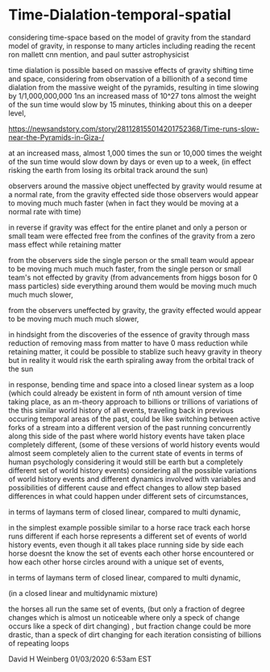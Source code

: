# Time-Dialation-temporal-spatial

considering time-space based on the model of gravity from the standard model of gravity, in response to many articles including reading the recent ron mallett cnn mention, and paul sutter astrophysicist

time dialation is possible based on massive effects of gravity shifting time and space,
considering from observation of a billionith of a second time dialation from the massive weight of the pyramids, resulting in time slowing by 1/1,000,000,000 1ns an increased mass of 10^27 tons almost the weight of the sun time would slow by 15 minutes,
thinking about this on a deeper level,

https://newsandstory.com/story/281128155014201752368/Time-runs-slow-near-the-Pyramids-in-Giza-/

at an increased mass, almost 1,000 times the sun or 10,000 times the weight of the sun time would slow down by days or even up to a week, (in effect risking the earth from losing its orbital track around the sun)

observers around the massive object uneffected by gravity would resume at a normal rate,
from the gravity effected side those observers would appear to moving much much faster (when in fact they would be moving at a normal rate with time)

in reverse if gravity was effect for the entire planet and only a person or small team were effected free from the confines of the gravity from a zero mass effect while retaining matter 

from the observers side the single person or the small team would appear to be moving much much much faster, from the single person or small team's not effected by gravity (from advancements from higgs boson for 0 mass particles) side everything around them would be moving much much much much slower,

from the observers uneffected by gravity, the gravity effected would appear to be moving much much much slower,

in hindsight from the discoveries of the essence of gravity through mass reduction of removing mass from matter to have 0 mass reduction while retaining matter, it could be possible to stablize such heavy gravity in theory but in reality it would risk the earth spiraling away from the orbital track of the sun

in response, bending time and space into a closed linear system as a loop (which could already be existent in form of nth amount version of time taking place, as an m-theory approach to billions or trillions of variations of the this similar world history of all events, traveling back in previous occuring temporal areas of the past, could be like switching between active forks of a stream into a different version of the past running concurrently along this side of the past where world history events have taken place completely different, (some of these versions of world history events would almost seem completely alien to the current state of events in terms of human psychologly considering it would still be earth but a completely different set of world history events) considering all the possible variations of world history events and different dynamics involved with variables and possibilities of different cause and effect changes to allow step based differences in what could happen under different sets of circumstances, 

in terms of laymans term of closed linear, compared to multi dynamic,

in the simplest example possible similar to a horse race track each horse runs different if each horse represents a different set of events of world history events, even though it all takes place running side by side each horse doesnt the know the set of events each other horse encountered or how each other horse circles around with a unique set of events,

in terms of laymans term of closed linear, compared to multi dynamic,

(in a closed linear and multidynamic mixture)

the horses all run the same set of events, (but only a fraction of degree changes which is almost un noticeable where only a speck of change occurs like a speck of dirt changing) , but fraction change could be more drastic, than a speck of dirt changing
for each iteration consisting of billions of repeating loops


David H Weinberg
01/03/2020 6:53am EST
